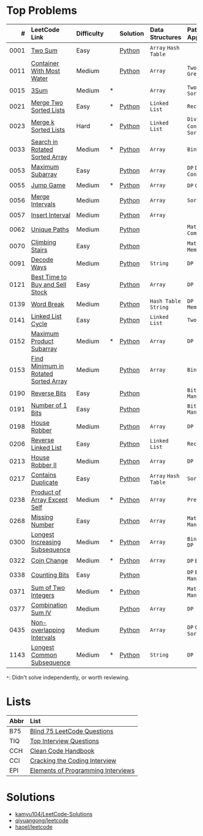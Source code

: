 # Top Problems

| #    | LeetCode Link                                                                                              | Difficulty |   | Solution                                                                                                    | Data Structures            | Patterns / Approaches             | B75                | TIQ                | CCH                | CCI                | EPI                |
|-----:|:-----------------------------------------------------------------------------------------------------------|:-----------|:--|:------------------------------------------------------------------------------------------------------------|:---------------------------|:----------------------------------|:------------------:|:------------------:|:------------------:|:------------------:|:------------------:|
| 0001 | [Two Sum](https://leetcode.com/problems/two-sum/)                                                          | Easy       |   | [Python](/0001-0099/0001-two-sum/0001-two-sum.py)                                                           | `Array` `Hash Table`       |                                   | :heavy_check_mark: |                    | :heavy_check_mark: |                    |                    |
| 0011 | [Container With Most Water](https://leetcode.com/problems/container-with-most-water/)                      | Medium     |   | [Python](/0001-0099/0011-container-with-most-water/0011-container-with-most-water.py)                       | `Array`                    | `Two Pointers` `Greedy`           | :heavy_check_mark: |                    |                    |                    |                    |
| 0015 | [3Sum](https://leetcode.com/problems/3sum/)                                                                | Medium     | * |                                                                                                             | `Array`                    | `Two Pointers` `Sorting`          | :heavy_check_mark: |                    |                    |                    |                    |
| 0021 | [Merge Two Sorted Lists](https://leetcode.com/problems/merge-two-sorted-lists/)                            | Easy       | * | [Python](/0001-0099/0021-merge-two-sorted-lists/0021-merge-two-sorted-lists.py)                             | `Linked List`              | `Recursion`                       | :heavy_check_mark: |                    |                    |                    |                    |
| 0023 | [Merge k Sorted Lists](https://leetcode.com/problems/merge-k-sorted-lists/)                                | Hard       | * | [Python](/0001-0099/0023-merge-k-sorted-lists/0023-merge-k-sorted-lists-1.py)                               | `Linked List`              | `Divide and Conquer` `Merge Sort` | :heavy_check_mark: |                    |                    |                    |                    |
| 0033 | [Search in Rotated Sorted Array](https://leetcode.com/problems/search-in-rotated-sorted-array/)            | Medium     | * | [Python](/0001-0099/0033-search-in-rotated-sorted-array/0033-search-in-rotated-sorted-array.py)             | `Array`                    | `Binary Search`                   | :heavy_check_mark: |                    |                    |                    |                    |
| 0053 | [Maximum Subarray](https://leetcode.com/problems/maximum-subarray/)                                        | Easy       |   | [Python](/0001-0099/0053-maximum-subarray/0053-maximum-subarray.py)                                         | `Array`                    | `DP` `Divide and Conquer`         | :heavy_check_mark: |                    | :heavy_check_mark: |                    |                    |
| 0055 | [Jump Game](https://leetcode.com/problems/jump-game/)                                                      | Medium     | * | [Python](/0001-0099/0055-jump-game/0055-jump-game.py)                                                       | `Array`                    | `DP` `Greedy`                     | :heavy_check_mark: |                    | :heavy_check_mark: |                    |                    |
| 0056 | [Merge Intervals](https://leetcode.com/problems/merge-intervals/)                                          | Medium     |   | [Python](/0001-0099/0056-merge-intervals/0056-merge-intervals.py)                                           | `Array`                    | `Sorting`                         | :heavy_check_mark: |                    |                    |                    |                    |
| 0057 | [Insert Interval](https://leetcode.com/problems/insert-interval/)                                          | Medium     |   | [Python](/0001-0099/0057-insert-interval/0057-insert-interval.py)                                           | `Array`                    |                                   | :heavy_check_mark: |                    | :heavy_check_mark: |                    |                    |
| 0062 | [Unique Paths](https://leetcode.com/problems/unique-paths/)                                                | Medium     |   | [Python](/0001-0099/0062-unique-paths/0062-unique-paths.py)                                                 |                            | `Math` `DP` `Combinatorics`       | :heavy_check_mark: |                    |                    |                    |                    |
| 0070 | [Climbing Stairs](https://leetcode.com/problems/climbing-stairs/)                                          | Easy       |   | [Python](/0001-0099/0070-climbing-stairs/0070-climbing-stairs.py)                                           |                            | `Math` `DP` `Memorization`        | :heavy_check_mark: |                    |                    |                    |                    |
| 0091 | [Decode Ways](https://leetcode.com/problems/decode-ways/)                                                  | Medium     |   | [Python](/0001-0099/0091-decode-ways/0091-decode-ways.py)                                                   | `String`                   | `DP`                              | :heavy_check_mark: |                    |                    |                    |                    |
| 0121 | [Best Time to Buy and Sell Stock](https://leetcode.com/problems/best-time-to-buy-and-sell-stock/)          | Easy       |   | [Python](/0100-0199/0121-best-time-to-buy-and-sell-stock/0121-best-time-to-buy-and-sell-stock.py)           | `Array`                    | `DP`                              | :heavy_check_mark: |                    |                    |                    |                    |
| 0139 | [Word Break](https://leetcode.com/problems/word-break/)                                                    | Medium     |   | [Python](/0100-0199/0139-word-break/0139-word-break.py)                                                     | `Hash Table` `String`      | `DP` `Memorization`               | :heavy_check_mark: |                    |                    |                    |                    |
| 0141 | [Linked List Cycle](https://leetcode.com/problems/linked-list-cycle/)                                      | Easy       |   | [Python](/0100-0199/0141-linked-list-cycle/0141-linked-list-cycle.py)                                       | `Linked List`              | `Two Pointer`                     | :heavy_check_mark: |                    |                    |                    |                    |
| 0152 | [Maximum Product Subarray](https://leetcode.com/problems/maximum-product-subarray/)                        | Medium     | * | [Python](/0100-0199/0152-maximum-product-subarray/0152-maximum-product-subarray.py)                         | `Array`                    | `DP`                              | :heavy_check_mark: |                    | :heavy_check_mark: |                    |                    |
| 0153 | [Find Minimum in Rotated Sorted Array](https://leetcode.com/problems/find-minimum-in-rotated-sorted-array/)| Medium     |   | [Python](/0100-0199/0153-find-minimum-in-rotated-sorted-array/0153-find-minimum-in-rotated-sorted-array.py) | `Array`                    | `Binary Search`                   | :heavy_check_mark: |                    | :heavy_check_mark: |                    |                    |
| 0190 | [Reverse Bits](https://leetcode.com/problems/reverse-bits/)                                                | Easy       |   | [Python](/0100-0199/0190-reverse-bits/0190-reverse-bits.py)                                                 |                            | `Bit Manipulation`                | :heavy_check_mark: |                    |                    |                    |                    |
| 0191 | [Number of 1 Bits](https://leetcode.com/problems/number-of-1-bits/)                                        | Easy       |   | [Python](/0100-0199/0191-number-of-1-bits/0191-number-of-1-bits.py)                                         |                            | `Bit Manipulation`                | :heavy_check_mark: |                    | :heavy_check_mark: |                    |                    |
| 0198 | [House Robber](https://leetcode.com/problems/house-robber/)                                                | Medium     |   | [Python](/0100-0199/0198-house-robber/0198-house-robber.py)                                                 | `Array`                    | `DP`                              | :heavy_check_mark: |                    |                    |                    |                    |
| 0206 | [Reverse Linked List](https://leetcode.com/problems/reverse-linked-list/)                                  | Easy       |   | [Python](/0200-0299/0206-reverse-linked-list/0206-reverse-linked-list.py)                                   | `Linked List`              | `Recursion`                       | :heavy_check_mark: |                    |                    |                    |                    |
| 0213 | [House Robber II](https://leetcode.com/problems/house-robber-ii/)                                          | Medium     |   | [Python](/0200-0299/0213-house-robber-ii/0213-house-robber-ii.py)                                           | `Array`                    | `DP`                              | :heavy_check_mark: |                    |                    |                    |                    |
| 0217 | [Contains Duplicate](https://leetcode.com/problems/contains-duplicate/)                                    | Easy       |   | [Python](/0200-0299/0217-contains-duplicate/0217-contains-duplicate.py)                                     | `Array` `Hash Table`       | `Sorting`                         | :heavy_check_mark: |                    |                    |                    |                    |
| 0238 | [Product of Array Except Self](https://leetcode.com/problems/product-of-array-except-self/)                | Medium     | * | [Python](/0200-0299/0238-product-of-array-except-self/0238-product-of-array-except-self.py)                 | `Array`                    | `Prefix Sum`                      | :heavy_check_mark: |                    |                    |                    |                    |
| 0268 | [Missing Number](https://leetcode.com/problems/missing-number/)                                            | Easy       |   | [Python](/0200-0299/0268-missing-number/0268-missing-number.py)                                             | `Array`                    | `Math` `Bit Manipulation`         | :heavy_check_mark: |                    |                    |                    |                    |
| 0300 | [Longest Increasing Subsequence](https://leetcode.com/problems/longest-increasing-subsequence/)            | Medium     | * | [Python](/0300-0399/0300-longest-increasing-subsequence/0300-longest-increasing-subsequence.py)             | `Array`                    | `Binary Search` `DP`              | :heavy_check_mark: |                    |                    |                    |                    |
| 0322 | [Coin Change](https://leetcode.com/problems/coin-change/)                                                  | Medium     | * | [Python](/0300-0399/0322-coin-change/0322-coin-change.py)                                                   | `Array`                    | `DP` `BFS`                        | :heavy_check_mark: |                    |                    |                    |                    |
| 0338 | [Counting Bits](https://leetcode.com/problems/counting-bits/)                                              | Easy       |   | [Python](/0300-0399/0338-counting-bits/0338-counting-bits.py)                                               |                            | `DP` `Bit Manipulation`           | :heavy_check_mark: |                    |                    |                    |                    |
| 0371 | [Sum of Two Integers](https://leetcode.com/problems/sum-of-two-integers/)                                  | Medium     | * | [Python](/0300-0399/0371-sum-of-two-integers/0371-sum-of-two-integers.py)                                   |                            | `Math` `Bit Manipulation`         | :heavy_check_mark: |                    |                    |                    |                    |
| 0377 | [Combination Sum IV](https://leetcode.com/problems/combination-sum-iv/)                                    | Medium     |   | [Python](/0300-0399/0377-combination-sum-iv/0377-combination-sum-iv.py)                                     | `Array`                    | `DP`                              | :heavy_check_mark: |                    |                    |                    |                    |
| 0435 | [Non-overlapping Intervals](https://leetcode.com/problems/non-overlapping-intervals/)                      | Medium     |   | [Python](/0400-0499/0435-non-overlapping-intervals/0435-non-overlapping-intervals.py)                       | `Array`                    | `DP` `Greedy` `Sorting`           | :heavy_check_mark: |                    |                    |                    |                    |
| 1143 | [Longest Common Subsequence](https://leetcode.com/problems/longest-common-subsequence/)                    | Medium     | * | [Python](/1100-1199/1143-longest-common-subsequence/1143-longest-common-subsequence.py)                     | `String`                   | `DP`                              | :heavy_check_mark: |                    |                    |                    |                    |

`*`: Didn't solve independently, or worth reviewing.

# Lists

| Abbr | List                                                                                                              |
|:-----|:------------------------------------------------------------------------------------------------------------------|
| B75  | [Blind 75 LeetCode Questions](https://leetcode.com/discuss/general-discussion/460599/blind-75-leetcode-questions) |
| TIQ  | [Top Interview Questions](https://leetcode.com/explore/interview/card/top-interview-questions-easy/)              |
| CCH  | [Clean Code Handbook](https://app.selz.com/item/546c6e1ab7987209fc7fd418)                                         |
| CCI  | [Cracking the Coding Interview](https://www.crackingthecodinginterview.com/)                                      |
| EPI  | [Elements of Programming Interviews](https://elementsofprogramminginterviews.com/)                                |

# Solutions

- [kamyu104/LeetCode-Solutions](https://github.com/kamyu104/LeetCode-Solutions)
- [qiyuangong/leetcode](https://github.com/qiyuangong/leetcode)
- [haoel/leetcode](https://github.com/haoel/leetcode)
